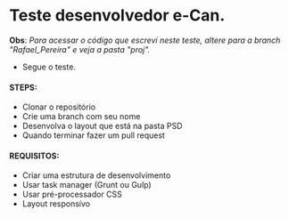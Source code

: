# Teste desenvolvedor e-Can.

**Obs**: *Para acessar o código que escrevi neste teste, altere para a branch "Rafael_Pereira" e veja a pasta "proj".*

- Segue o teste.

#### STEPS:
- Clonar o repositório
- Crie uma branch com seu nome
- Desenvolva o layout que está na pasta PSD
- Quando terminar fazer um pull request

#### REQUISITOS:
- Criar uma estrutura de desenvolvimento
- Usar task manager (Grunt ou Gulp)
- Usar pré-processador CSS
- Layout responsívo

